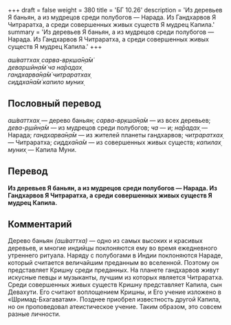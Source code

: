 +++
draft = false
weight = 380
title = 'БГ 10.26'
description = 'Из деревьев Я баньян, а из мудрецов среди полубогов — Нарада. Из Гандхарвов Я Читраратха, а среди совершенных живых существ Я мудрец Капила.'
summary = 'Из деревьев Я баньян, а из мудрецов среди полубогов — Нарада. Из Гандхарвов Я Читраратха, а среди совершенных живых существ Я мудрец Капила.'
+++

_аш́ваттхах̣ сарва-вр̣кша̄н̣а̄м̇  
деваршӣн̣а̄м̇ ча на̄радах̣  
гандхарва̄н̣а̄м̇ читраратхах̣  
сиддха̄на̄м̇ капило муних̣_

## Пословный перевод

_аш́ваттхах̣_ — дерево баньян; _сарва_\-_вр̣кша̄н̣а̄м_ — из всех деревьев; _дева_\-_р̣шӣн̣а̄м_ — из мудрецов среди полубогов; _ча_ — и; _на̄радах̣_ — Нарада; _гандхарва̄н̣а̄м_ — из жителей планеты гандхарвов; _читраратхах̣_ — Читраратха; _сиддха̄на̄м_ — из совершенных живых существ; _капилах̣_ _муних̣_ — Капила Муни.

## Перевод

**Из деревьев Я баньян, а из мудрецов среди полубогов — Нарада. Из Гандхарвов Я Читраратха, а среди совершенных живых существ Я мудрец Капила.**

## Комментарий

Дерево баньян _(аш́ваттха)_ — одно из самых высоких и красивых деревьев, и многие индийцы поклоняются ему во время ежедневного утреннего ритуала. Наряду с полубогами в Индии поклоняются Нараде, который считается величайшим преданным во вселенной. Поэтому он представляет Кришну среди преданных. На планете гандхарвов живут искусные певцы и музыканты, лучшим из которых является Читраратха. Среди совершенных живых существ Кришну представляет Капила, сын Девахути. Его считают воплощением Кришны, и Его учение изложено в «Шримад-Бхагаватам». Позднее приобрел известность другой Капила, но он проповедовал атеистическое учение. Таким образом, это совсем разные личности.
